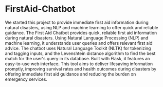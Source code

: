 # FirstAid-Chatbot
 
We started this project to provide immediate first aid information during natural disasters, 
using NLP and machine learning to offer quick and reliable guidance. The First Aid Chatbot 
provides quick, reliable first aid information during natural disasters. Using Natural 
Language Processing (NLP) and machine learning, it understands user queries and offers 
relevant first aid advice. The chatbot uses Natural Language Toolkit (NLTK) for tokenizing 
and tagging inputs, and the Levenshtein distance algorithm to find the best match for the 
user's query in its database. Built with Flask, it features an easy-to-use web interface. This 
tool aims to deliver lifesaving information promptly, improving survival rates and health 
outcomes during disasters by offering immediate first aid guidance and reducing the burden 
on emergency services.
